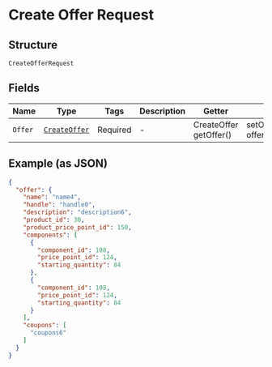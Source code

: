 
# Create Offer Request

## Structure

`CreateOfferRequest`

## Fields

| Name | Type | Tags | Description | Getter | Setter |
|  --- | --- | --- | --- | --- | --- |
| `Offer` | [`CreateOffer`](../../doc/models/create-offer.md) | Required | - | CreateOffer getOffer() | setOffer(CreateOffer offer) |

## Example (as JSON)

```json
{
  "offer": {
    "name": "name4",
    "handle": "handle0",
    "description": "description6",
    "product_id": 30,
    "product_price_point_id": 150,
    "components": [
      {
        "component_id": 108,
        "price_point_id": 124,
        "starting_quantity": 84
      },
      {
        "component_id": 108,
        "price_point_id": 124,
        "starting_quantity": 84
      }
    ],
    "coupons": [
      "coupons6"
    ]
  }
}
```

